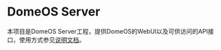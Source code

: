 # DomeOS Server

本项目是DomeOS Server工程，提供DomeOS的WebUI以及可供访问的API接口，使用方式参见[说明文档](https://domeos.gitbooks.io/domeos/content/)。